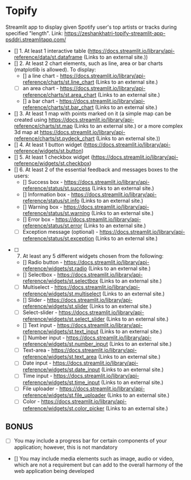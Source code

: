 # Topify

Streamlit app to display given Spotify user's top artists or tracks during specified "length".
Link: https://zeshankhatri-topify-streamlit-app-psddri.streamlitapp.com/

- [] 1. At least 1 interactive table (https://docs.streamlit.io/library/api-reference/data/st.dataframe (Links to an external site.))
- [] 2. At least 2 chart elements,  such as line, area or bar charts (matplotlib is allowed). To display:
  - [] a line chart - https://docs.streamlit.io/library/api-reference/charts/st.line_chart (Links to an external site.)
  - [ ] an area chart - https://docs.streamlit.io/library/api-reference/charts/st.area_chart (Links to an external site.)
  - [] a bar chart - https://docs.streamlit.io/library/api-reference/charts/st.bar_chart (Links to an external site.)
- [] 3. At least 1 map with points marked on it (a simple map can be created using https://docs.streamlit.io/library/api-reference/charts/st.map (Links to an external site.) or a more complex 3d map at https://docs.streamlit.io/library/api-reference/charts/st.pydeck_chart (Links to an external site.))
- [] 4. At least 1 button widget (https://docs.streamlit.io/library/api-reference/widgets/st.button)
- [] 5. At least 1 checkbox widget (https://docs.streamlit.io/library/api-reference/widgets/st.checkbox)
- [] 6. At least 2 of the essential feedback and messages boxes to the users:
  - [] Success box - https://docs.streamlit.io/library/api-reference/status/st.success (Links to an external site.) 
  - [] Information box - https://docs.streamlit.io/library/api-reference/status/st.info (Links to an external site.) 
  - [] Warning box - https://docs.streamlit.io/library/api-reference/status/st.warning (Links to an external site.) 
  - [] Error box - https://docs.streamlit.io/library/api-reference/status/st.error (Links to an external site.) 
  - [ ] Exception message (optional) - https://docs.streamlit.io/library/api-reference/status/st.exception (Links to an external site.) 
- [ ] 7. At least any 5 different widgets chosen from the following:
  - [] Radio button - https://docs.streamlit.io/library/api-reference/widgets/st.radio (Links to an external site.) 
  - [] Selectbox - https://docs.streamlit.io/library/api-reference/widgets/st.selectbox (Links to an external site.) 
  - [ ] Multiselect - https://docs.streamlit.io/library/api-reference/widgets/st.multiselect (Links to an external site.) 
  - [] Slider - https://docs.streamlit.io/library/api-reference/widgets/st.slider (Links to an external site.) 
  - [ ] Select-slider - https://docs.streamlit.io/library/api-reference/widgets/st.select_slider (Links to an external site.) 
  - [] Text input - https://docs.streamlit.io/library/api-reference/widgets/st.text_input (Links to an external site.) 
  - [] Number input - https://docs.streamlit.io/library/api-reference/widgets/st.number_input (Links to an external site.) 
  - [ ] Text-area - https://docs.streamlit.io/library/api-reference/widgets/st.text_area (Links to an external site.) 
  - [ ] Date input - https://docs.streamlit.io/library/api-reference/widgets/st.date_input (Links to an external site.) 
  - [ ] Time input - https://docs.streamlit.io/library/api-reference/widgets/st.time_input (Links to an external site.) 
  - [ ] File uploader - https://docs.streamlit.io/library/api-reference/widgets/st.file_uploader (Links to an external site.) 
  - [ ] Color - https://docs.streamlit.io/library/api-reference/widgets/st.color_picker (Links to an external site.) 
## BONUS
- [ ] You may include a progress bar for certain components of your application; however, this is not mandatory
- [] You may include media elements such as image, audio or video, which are not a requirement but can add to the overall harmony of the web application being developed